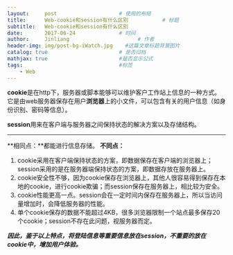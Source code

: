 ```yaml
---
layout:     post                    # 使用的布局
title:      Web-cookie和session有什么区别           # 标题 
subtitle:   Web-cookie和session有什么区别 
date:       2017-06-24              # 时间
author:     Jinliang                      # 作者
header-img: img/post-bg-iWatch.jpg    #这篇文章标题背景图片
catalog: true                       # 是否归档
mathjax: true                       #是否显示公式
tags:                               #标签
    - Web
---
```


**cookie**是在http下，服务器或脚本能够可以维护客户工作站上信息的一种方式。它是由web服务器保存在用户**浏览器**上的小文件，可以包含有关的用户信息（如身份识别、密码等信息）。

**session**用来在客户端与服务器之间保持状态的解决方案以及存储结构。

----------
**相同点：**都能进行信息存储。
**不同点：**

 1. cookie采用在客户端保持状态的方案，即数据保存在客户端的浏览器上；session采用的是在服务器端保持状态的方案，即数据存放在服务器上。
 2. cookie安全性不够，因为cookie保存在浏览器上，其他人很容易得到保存在本地的cookie，进行cookie欺骗；而session保存在服务器上，相比较为安全。
 3. cookie性能更高一点。session会在一定时间内保存在服务器上，所以当访问量增加时，会降低服务器的性能。
 4. 单个cookie保存的数据不能超过4KB，很多浏览器限制一个站点最多保存20个cookie；session不存在此问题，视服务器而定。

***因此，鉴于以上特点，将登陆信息等重要信息放在session，不重要的放在cookie中，增加用户体验。***

